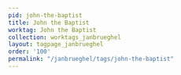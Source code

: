 ```yaml
---
pid: john-the-baptist
title: John the Baptist
worktag: John the Baptist
collection: worktags_janbrueghel
layout: tagpage_janbrueghel
order: '100'
permalink: "/janbrueghel/tags/john-the-baptist"
---
```

